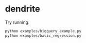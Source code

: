 # dendrite


Try running:
```bash
python examples/bigquery_example.py
python examples/basic_regression.py
```
